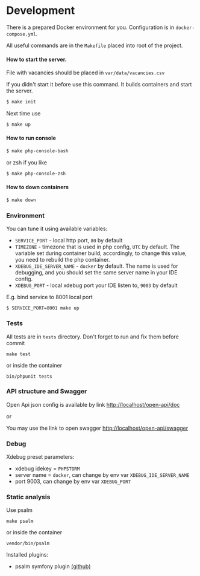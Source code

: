 
# Development
There is a prepared Docker environment for you.
Configuration is in `docker-compose.yml`.

All useful commands are in the `Makefile` placed into root of the project.

#### How to start the server.
File with vacancies should be placed in `var/data/vacancies.csv`

If you didn't start it before use this command. It builds containers and start the server.
```bash
$ make init
```

Next time use
```bash
$ make up
```

#### How to run console
```bash
$ make php-console-bash
```
or zsh if you like
```bash
$ make php-console-zsh
```

#### How to down containers
```bash
$ make down
```

### Environment
You can tune it using available variables:
- `SERVICE_PORT` - local http port, `80` by default
- `TIMEZONE` - timezone that is used in php config, `UTC` by default. The variable set during container build, accordingly, to change this value, you need to rebuild the php container.
- `XDEBUG_IDE_SERVER_NAME` - `docker` by default. The name is used for debugging, and you should set the same server name in your IDE config.
- `XDEBUG_PORT` - local xdebug port your IDE listen to, `9003` by default

E.g. bind service to 8001 local port
```
$ SERVICE_PORT=8001 make up
```


### Tests
All tests are in `tests` directory.
Don't forget to run and fix them before commit
```
make test
```
or inside the container
```
bin/phpunit tests
```

### API structure and Swagger
Open Api json config is available by link [http://localhost/open-api/doc](http://localhost/open-api/doc)

or

You may use the link to open swagger [http://localhost/open-api/swagger](http://localhost/open-api/swagger)

### Debug
Xdebug preset parameters:
- xdebug idekey = `PHPSTORM`
- server name = `docker`, can change by env var `XDEBUG_IDE_SERVER_NAME`
- port 9003, can change by env var `XDEBUG_PORT`

### Static analysis
Use psalm
```
make psalm
```
or inside the container
```
vendor/bin/psalm
```

Installed plugins:
- psalm symfony plugin [(github)](https://github.com/psalm/psalm-plugin-symfony)
